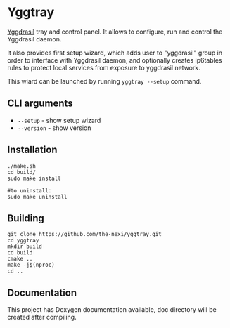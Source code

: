 # Yggtray

[Yggdrasil](https://yggdrasil-network.github.io/) tray and control panel.  It
allows to configure, run and control the Yggdrasil daemon.

It also provides first setup wizard, which adds user to "yggdrasil" group in order to interface with Yggdrasil daemon, and optionally creates ip6tables rules to protect local services from exposure to yggdrasil network.

This wiard can be launched by running `yggtray --setup` command.

## CLI arguments

* `--setup` - show setup wizard
* `--version` - show version


## Installation

```
./make.sh
cd build/
sudo make install

#to uninstall:
sudo make uninstall
```

## Building

```
git clone https://github.com/the-nexi/yggtray.git
cd yggtray
mkdir build
cd build
cmake ..
make -j$(nproc)
cd .. 
```
## Documentation
This project has Doxygen documentation available, doc directory will be created after compiling.
